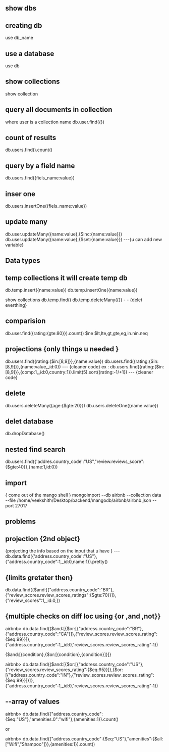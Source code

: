 ## show dbs

## creating db

use db_name

## use a database

use db

## show collections

show collection

## query all documents in collection

where user is a collection name
db.user.find({})

## count of results

db.users.find().count()

## query by a field name

db.users.find({fiels_name:value})

## inser one

db.users.insertOne({fiels_name:value})

## update many

db.user.updateMany({name:value},{$inc:{name:value}})
db.user.updateMany({name:value},{$set:{name:value}}) ---{u can add new variable}

## Data types

## temp collections it will create temp db

db.temp.insert({name:value})
db.temp.insertOne({name:value})

show collections
db.temp.find()
db.temp.deleteMany({}) - - {delet everthing}

## comparision

db.user.find({rating:{gte:80}}).count()
$ne
$lt,lte,gt,gte,eg,in.nin.neq

## projections {only things u needed }

db.users.find({rating:{$in:[8,9]}},{name:value})
db.users.find({rating:{$in:[8,9]}},{name:value,\_id:0}) --- {cleaner code}
ex : db.users.find({rating:{$in:[8,9]}},{comp:1,\_id:0,country:1}).limit(5).sort({rating:-1/+1}) --- {cleaner code}

## delete

db.users.deleteMany({age:{$gte:20}})
db.users.deleteOne({name:value})

## delet database

db.dropDatabase()

## nested find search

db.users.find({'addres.country_code':"US","review.reviews_score":{$gte:40}},{name:1,id:0})

## import

{ come out of the mango shell }
mongoimport --db airbnb --collection data --file /home/veekshith/Desktop/backend/mangodb/airbnb/airbnb.json --port 27017

## problems

## projection {2nd object}
{projecting the info based on the input that u have }
---db.data.find({'address.country_code':"US"},{"address.country_code":1,_id:0,name:1}).pretty()

## {limits gretater then}
 db.data.find({$and:[{"address.country_code":"BR"},{"review_scores.review_scores_ratings":{$gte:70}}]},{"review_scores":1,\_id:0,})

## {multiple checks on diff loc using {or ,and ,not}}
airbnb> db.data.find({$and:[{$or:[{"address.country_code":"BR"},{"address.country_code":"CA"}]},{"review_scores.review_scores_rating":{$eq:99}}]},{"address.country_code":1,\_id:0,"review_scores.review_scores_rating":1})

{$and:[{condition},{$or:[{condition},{condition}]}]}

airbnb> db.data.find({$and:[{$or:[{"address.country_code":"US"},{"review_scores.review_scores_rating":{$eq:95}}]},{$or:[{"address.country_code":"IN"},{"review_scores.review_scores_rating":{$eq:99}}]}]},{"address.country_code":1,\_id:0,"review_scores.review_scores_rating":1})

## --array of values
airbnb> db.data.find({"address.country_code":{$eq:"US"},"amenities.0":"wifi"},{amenities:1}).count()

or

airbnb> db.data.find({"address.country_code":{$eq:"US"},"amenities":{$all:["Wifi","Shampoo"]}},{amenities:1}).count()

